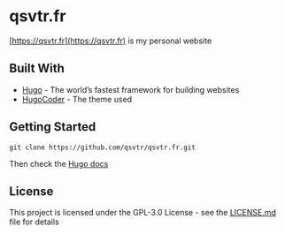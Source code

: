 # qsvtr.fr
[https://qsvtr.fr](https://qsvtr.fr) is my personal website

## Built With
* [Hugo](https://gohugo.io) - The world’s fastest framework for building websites
* [HugoCoder](https://github.com/luizdepra/hugo-coder/) - The theme used

## Getting Started
```
git clone https://github.com/qsvtr/qsvtr.fr.git
```
Then check the [Hugo docs](https://gohugo.io/documentation/)
## License

This project is licensed under the GPL-3.0 License - see the [LICENSE.md](LICENSE) file for details

